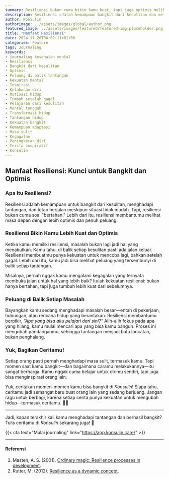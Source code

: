```yaml
---
summary: Resiliensi bukan cuma bikin kamu kuat, tapi juga optimis melihat peluang di balik tantangan. Bagikan ceritamu bangkit di Konsulin!
description: Resiliensi adalah kemampuan bangkit dari kesulitan dan melihat peluang di balik setiap tantangan. Dengan resiliensi, kamu bisa lebih kuat menghadapi masa sulit dan tetap optimis menjalani hidup. Kuncinya adalah belajar dari pengalaman buruk dan menjadikannya batu loncatan untuk pertumbuhan. Jangan takut gagal, karena setiap kegagalan punya hikmah tersembunyi. Yuk, bagikan kisah inspiratifmu tentang bangkit dari kesulitan di Konsulin! Ceritamu bisa jadi motivasi bagi banyak orang yang sedang berjuang untuk menemukan kekuatan mereka. Ayo mulai berbagi sekarang!
author: Konsulin
authorimage: ../assets/images/global/author.png
featured_image: ../assets/images/featured/featured-img-placeholder.png
title: "Manfaat Resiliensi"
date: 2024-11-26T00:02:11+01:00
categories: Feature
tags: Journaling
keywords:
- journaling kesehatan mental
- Resiliensi
- Bangkit dari kesulitan
- Optimis
- Peluang di balik tantangan
- Kekuatan mental
- Inspirasi
- Ketahanan diri
- Motivasi hidup
- Tumbuh setelah gagal
- Pelajaran dari kesulitan
- Mental tangguh
- Transformasi hidup
- Tantangan hidup
- Kekuatan bangkit
- Kemampuan adaptasi
- Masa sulit
- Kegagalan
- Peningkatan diri
- Cerita inspiratif
- Konsulin
---
```


## Manfaat Resiliensi: Kunci untuk Bangkit dan Optimis

### Apa Itu Resiliensi?

Resiliensi adalah kemampuan untuk bangkit dari kesulitan, menghadapi tantangan, dan tetap berjalan meskipun situasi tidak mudah. Tapi, resiliensi bukan cuma soal "bertahan." Lebih dari itu, resiliensi membantumu melihat masa depan dengan lebih optimis dan penuh peluang.

### Resiliensi Bikin Kamu Lebih Kuat dan Optimis

Ketika kamu memiliki resiliensi, masalah bukan lagi jadi hal yang menakutkan. Kamu tahu, di balik setiap kesulitan pasti ada jalan keluar. Resiliensi membuatmu punya kekuatan untuk mencoba lagi, bahkan setelah gagal. Lebih dari itu, kamu jadi bisa melihat peluang yang tersembunyi di balik setiap tantangan. 

Misalnya, pernah nggak kamu mengalami kegagalan yang ternyata membuka jalan untuk hal yang lebih baik? Itulah kekuatan resiliensi: bukan hanya bertahan, tapi juga tumbuh lebih kuat dari sebelumnya.

### Peluang di Balik Setiap Masalah

Bayangkan kamu sedang menghadapi masalah besar—entah di pekerjaan, hubungan, atau rencana hidup yang berantakan. Resiliensi membantumu berpikir, *“Apa yang bisa aku pelajari dari sini?”* Alih-alih fokus pada apa yang hilang, kamu mulai mencari apa yang bisa kamu bangun. Proses ini mengubah pandanganmu, sehingga tantangan menjadi batu loncatan, bukan penghalang.

### Yuk, Bagikan Ceritamu!

Setiap orang pasti pernah menghadapi masa sulit, termasuk kamu. Tapi momen saat kamu bangkit—dan bagaimana caramu melakukannya—itu sangat berharga. Kamu nggak cuma belajar untuk dirimu sendiri, tapi juga bisa menginspirasi orang lain.

Yuk, ceritakan momen-momen kamu bisa bangkit di *Konsulin*! Siapa tahu, ceritamu jadi semangat baru buat orang lain yang sedang berjuang. Jangan ragu untuk berbagi, karena setiap cerita punya kekuatan untuk mengubah hidup—termasuk ceritamu. 💪✨

---

Jadi, kapan terakhir kali kamu menghadapi tantangan dan berhasil bangkit? Tulis ceritamu di *Konsulin* sekarang juga! 🌟

{{< cta text="Mulai journaling" link="https://app.konsulin.care/" >}}

---

#### Referensi

1. Masten, A. S. (2001). [Ordinary magic: Resilience processes in development](https://d1wqtxts1xzle7.cloudfront.net/54435785/Ordinary_magicResilience_processes_in_developmentAmerican_Psychologist-libre.pdf?1505428970=&response-content-disposition=inline%3B+filename%3DOrdinary_Magic_Resilience_Processes_in_D.pdf&Expires=1732579409&Signature=Pd6Aras06QxviyWKO0U6LU~WgAA~HWac~FpJ3bXA0i70GEgDhz5SFWxSn4omoT0WdH4WVZMQDxtzeskNXp6RpW9SV37VSLZReXe4y8bAXfryr22-GBGqBBGJA0-UI8uuvw-TATQp664G8UwgJBGxy1ykNM90mp-dv6tP5mT7SKjnzLSZEBz83rikkr6uKiglNyZc8rVC~uBOE9uR0nWZGuFeCZ7I9iIZzGnn9JRguljE0UdSQm-gQxaV~u3Bqv9aSr7xsSbivmrAeX09YU6fFalNY5r77weyCzkWkjq3EwbnYRRcxb7rcDRrYb74vcVrH9KL1EyigUMMYcCNYU7Z1w__&Key-Pair-Id=APKAJLOHF5GGSLRBV4ZA).
1. Rutter, M. (2012). [Resilience as a dynamic concept](https://web.archive.org/web/20170830012603id_/http://psych.colorado.edu/~willcutt/pdfs/Rutter_2012.pdf).
